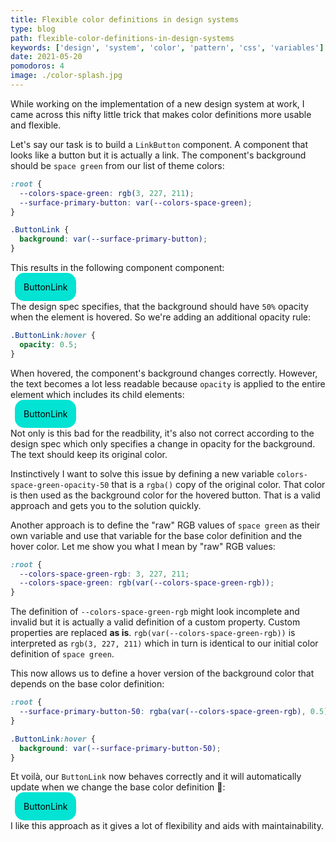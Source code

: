 ```yaml
---
title: Flexible color definitions in design systems
type: blog
path: flexible-color-definitions-in-design-systems
keywords: ['design', 'system', 'color', 'pattern', 'css', 'variables']
date: 2021-05-20
pomodoros: 4
image: ./color-splash.jpg
---
```


While working on the implementation of a new design system at work, I came across this nifty little trick that makes color definitions more usable and flexible.

Let's say our task is to build a `LinkButton` component. A component that looks like a button but it is actually a link. The component's background should be `space green` from our list of theme colors:

```css
:root {
  --colors-space-green: rgb(3, 227, 211);
  --surface-primary-button: var(--colors-space-green);
}

.ButtonLink {
  background: var(--surface-primary-button);
}
```

This results in the following component component:

<a href="#" class="ButtonLink" onclick="return false;">ButtonLink</a>

The design spec specifies, that the background should have `50%` opacity when the element is hovered. So we're adding an additional opacity rule:

```css
.ButtonLink:hover {
  opacity: 0.5;
}
```

When hovered, the component's background changes correctly. However, the text becomes a lot less readable because `opacity` is applied to the entire element which includes its child elements:

<a href="#" class="ButtonLink1" onclick="return false;">ButtonLink</a>

Not only is this bad for the readbility, it's also not correct according to the design spec which only specifies a change in opacity for the background. The text should keep its original color.

Instinctively I want to solve this issue by defining a new variable `colors-space-green-opacity-50` that is a `rgba()` copy of the original color. That color is then used as the background color for the hovered button. That is a valid approach and gets you to the solution quickly.

Another approach is to define the "raw" RGB values of `space green` as their own variable and use that variable for the base color definition and the hover color. Let me show you what I mean by "raw" RGB values:

```css
:root {
  --colors-space-green-rgb: 3, 227, 211;
  --colors-space-green: rgb(var(--colors-space-green-rgb));
}
```

The definition of `--colors-space-green-rgb` might look incomplete and invalid but it is actually a valid definition of a custom property. Custom properties are replaced **as is**. `rgb(var(--colors-space-green-rgb))` is interpreted as `rgb(3, 227, 211)` which in turn is identical to our initial color definition of `space green`.

This now allows us to define a hover version of the background color that depends on the base color definition:

```css
:root {
  --surface-primary-button-50: rgba(var(--colors-space-green-rgb), 0.5);
}

.ButtonLink:hover {
  background: var(--surface-primary-button-50);
}
```

Et voilà, our `ButtonLink` now behaves correctly and it will automatically update when we change the base color definition 🎉:

<a href="#" class="ButtonLink2" onclick="return false;">ButtonLink</a>

I like this approach as it gives a lot of flexibility and aids with maintainability.

<style>
  /* Initial approach */
  :root {
    --colors-space-green: rgb(3, 227, 211);

    --surface-primary-button: var(--colors-space-green);
  }

  .ButtonLink, .ButtonLink1 {
    background: var(--surface-primary-button);
  }
  .ButtonLink1:hover {
    opacity: 0.5;
  }

  /* RGB variable approach */
  :root {
    --colors-space-green-rgb: 3, 227, 211;
    --colors-space-green-2: var(--colors-space-green-rgb);

    --surface-primary-button-2: rgb(var(--colors-space-green-2)); /* Excuse my bad naming here */
    --surface-primary-button-50: rgba(var(--colors-space-green-rgb), 0.5);
  }

  .ButtonLink2 {
    background: var(--surface-primary-button-2);
  }

  .ButtonLink2:hover {
    background: var(--surface-primary-button-50);
  }

  .ButtonLink, .ButtonLink1, .ButtonLink2 {
    color: black;
    margin: 0.5em;
    text-decoration: none;
    padding: 1em;
    border-radius: 15px;
  }
</style>

